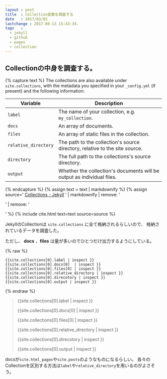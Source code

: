 ```yaml
---
layout : post
title  : Collection変数を調査する
date   : 2017/03/05
lastchange : 2017-08-13 15:43:34.
tags   :
  - jekyll
  - github
  - pages
  - collection
---
```



## Collectionの中身を調査する。

{% capture text %}
The collections are also available under `site.collections`,
with the metadata you specified in your `_config.yml` (if present)
and the following information:

| Variable             | Description                                        |
| -------------------- | -------------------------------------------------- |
| `label`              | The name of your collection, e.g. `my_collection`. |
| `docs`               | An array of documents.                             |
| `files`              | An array of static files in the collection.        |
| `relative_directory` | The path to the collection's source directory, relative to the site source. |
| `directory`          | The full path to the collections's source directory. |
| `output`             | Whether the collection's documents will be output as individual files. |
{% endcapture %}
{% assign text = text | markdownify %}
{% assign source='
[Collections - Jekyll](https://jekyllrb.com/docs/collections/)
' | markdownify | remove: '<p>' | remove: '</p>' %}
{% include cite.html text=text source=source %}



JekyllのCollectionは `site.collections` に全て格納されるらしいので、
格納されているデータを調査した。

ただし、 **docs** 、**files** は量が多いのでひとつだけ出力するようにしている。

{% raw %}
```liquid
{{site.collections[0].label | inspect }}
{{site.collections[0].docs[0]  | inspect }}
{{site.collections[0].files[0] | inspect }}
{{site.collections[0].relative_directory | inspect }}
{{site.collections[0].direcotory | inspect }}
{{site.collections[0].output | inspect }}
```
{% endraw %}

> {{site.collections[0].label | inspect }}
> 
> {{site.collections[0].docs[0]  | inspect }}
> 
> {{site.collections[0].files[0] | inspect }}
> 
> {{site.collections[0].relative_directory | inspect }}
> 
> {{site.collections[0].direcotory | inspect }}
> 
> {{site.collections[0].output | inspect }}

docsが`site.html_pages`や`site.posts`のようなものになるらしい。
各々のCollectionを区別する方法は`label`や`relative_directory`を用いるのがよさそう。
